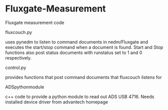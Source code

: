 Fluxgate-Measurement
====================

Fluxgate measurement code

fluxcouch.py

uses pynedm to listen to command documents in nedm/Fluxgate and executes the start/stop command when a document is found. Start and Stop functions also post status documents with runstatus set to 1 and 0 respectively.

control.py

provides functions that post command documents that fluxcouch listens for

ADSpythonmodule

c++ code to provide a python module to read out ADS USB 4716.
Needs installed device driver from advantech homepage
